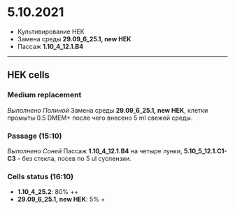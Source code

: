 5.10.2021
==========

- Культивирование HEK
- Замена среды **29.09_6_25.1, new HEK**
- Пассаж **1.10_4_12.1.B4**

---

## HEK cells
### Medium replacement
*Выполнено Полиной*
Замена среды **29.09_6_25.1, new HEK**, клетки промыты 0.5 DMEM+ после чего внесено 5 ml свежей среды.

### Passage (15:10)
*Выполнено Соней*
Пассаж **1.10_4_12.1.B4** на четыре лунки, **5.10_5_12.1.C1-C3** - без стекла, посев по 5 ul суспензии.

### Cells status (16:10)
- **1.10_4_25.2**: 80% ++
- **29.09_6_25.1, new HEK**: 5% +

